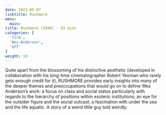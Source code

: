 ```yaml
---
date: 2023-05-07
linktitle: Rushmore
menu:
  main:
title: Rushmore (1998) - 93 mins
categories: [
  'film',
  'Wes-Anderson',
  'GFT'
]
weight: 10
---
```


Quite apart from the blossoming of his distinctive aesthetic (developed in collaboration with his long-time cinematographer Robert Yeoman who rarely gets enough credit for it), RUSHMORE provides early insights into many of the deeper themes and preoccupations that would go on to define Wes Anderson’s work: a focus on class and social status particularly with regards to the hierarchy of positions within esoteric institutions; an eye for the outsider figure and the social outcast; a fascination with under the sea and the life aquatic. A story of a weird little guy told weirdly.

